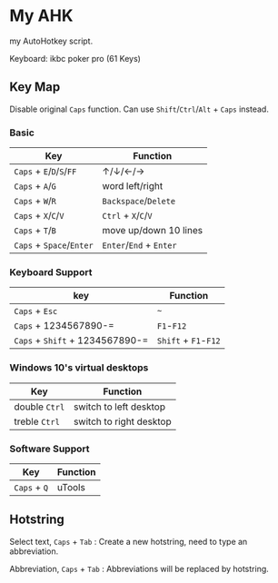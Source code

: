 # My AHK

my AutoHotkey script.

Keyboard: ikbc poker pro (61 Keys)

## Key Map

Disable original `Caps` function. Can use `Shift`/`Ctrl`/`Alt` + `Caps` instead.

### Basic

| Key                       | Function                |
| ------------------------- | ----------------------- |
| `Caps` + `E`/`D`/`S`/`FF` | ↑/↓/←/→                 |
| `Caps` + `A`/`G`          | word left/right         |
| `Caps` + `W`/`R`          | `Backspace`/`Delete`    |
| `Caps` + `X`/`C`/`V`      | `Ctrl` + `X`/`C`/`V`    |
| `Caps` + `T`/`B`          | move up/down 10 lines   |
| `Caps` + `Space`/`Enter`  | `Enter`/`End` + `Enter` |


### Keyboard Support

| key                             | Function             |
| ------------------------------- | -------------------- |
| `Caps` + `Esc`                  | `~`                  |
| `Caps` + 1234567890-=           | `F1`-`F12`           |
| `Caps` + `Shift` + 1234567890-= | `Shift` + `F1`-`F12` |

### Windows 10's virtual desktops

| Key           | Function                |
| ------------- | ----------------------- |
| double `Ctrl` | switch to left desktop  |
| treble `Ctrl` | switch to right desktop |

### Software Support

| Key          | Function |
| ------------ | -------- |
| `Caps` + `Q` | uTools   |

## Hotstring

Select text, `Caps` + `Tab` : Create a new hotstring, need to type an abbreviation.

Abbreviation, `Caps` + `Tab` : Abbreviations will be replaced by hotstring.
